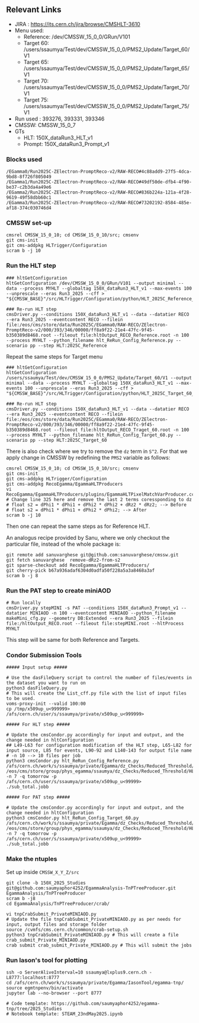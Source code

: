 
## Relevant Links
- JIRA : https://its.cern.ch/jira/browse/CMSHLT-3610
- Menu used: 
	- Reference: /dev/CMSSW_15_0_0/GRun/V101
	- Target 60: /users/ssaumya/Test/dev/CMSSW_15_0_0/PMS2_Update/Target_60/V1
	- Target 65: /users/ssaumya/Test/dev/CMSSW_15_0_0/PMS2_Update/Target_65/V1
	- Target 70: /users/ssaumya/Test/dev/CMSSW_15_0_0/PMS2_Update/Target_70/V1
	- Target 75: /users/ssaumya/Test/dev/CMSSW_15_0_0/PMS2_Update/Target_75/V1
- Run used : 393276, 393331, 393346
- CMSSW: CMSSW_15_0_7
- GTs
	- HLT: 150X_dataRun3_HLT_v1
	- Prompt: 150X_dataRun3_Prompt_v1

### Blocks used
```
/EGamma0/Run2025C-ZElectron-PromptReco-v2/RAW-RECO#4c88add9-27f5-4dca-9bd8-8f726f805049
/EGamma1/Run2025C-ZElectron-PromptReco-v2/RAW-RECO#49df50de-dfb4-4f90-be37-c2b3da4a49e6
/EGamma2/Run2025C-ZElectron-PromptReco-v2/RAW-RECO#836b224a-121a-4f28-9619-49f58dbb60c1
/EGamma3/Run2025C-ZElectron-PromptReco-v2/RAW-RECO#73202192-8584-485e-af18-374c030746d4
```

### CMSSW set-up
```
cmsrel CMSSW_15_0_10; cd CMSSW_15_0_10/src; cmsenv
git cms-init
git cms-addpkg HLTrigger/Configuration
scram b -j 10
```

### Run the HLT step
```
### hltGetConfiguration
hltGetConfiguration /dev/CMSSW_15_0_0/GRun/V101 --output minimal --data --process MYHLT --globaltag 150X_dataRun3_HLT_v1 --max-events 100 --unprescale --eras Run3_2025 --cff > "${CMSSW_BASE}"/src/HLTrigger/Configuration/python/HLT_2025C_Reference_cff.py

### Re-run HLT step
cmsDriver.py --conditions 150X_dataRun3_HLT_v1 --data --datatier RECO --era Run3_2025 --eventcontent RECO --filein file:/eos/cms/store/data/Run2025C/EGamma0/RAW-RECO/ZElectron-PromptReco-v2/000/393/346/00000/ff8a9f22-21e4-47fc-9f45-b350389d8468.root --fileout file:hltOutput_RECO_Reference.root -n 100 --process MYHLT --python_filename hlt_ReRun_Config_Reference.py --scenario pp --step HLT:2025C_Reference
```

Repeat the same steps for Target menu

```
### hltGetConfiguration
hltGetConfiguration /users/ssaumya/Test/dev/CMSSW_15_0_0/PMS2_Update/Target_60/V1 --output minimal --data --process MYHLT --globaltag 150X_dataRun3_HLT_v1 --max-events 100 --unprescale --eras Run3_2025 --cff > "${CMSSW_BASE}"/src/HLTrigger/Configuration/python/HLT_2025C_Target_60_cff.py

### Re-run HLT step
cmsDriver.py --conditions 150X_dataRun3_HLT_v1 --data --datatier RECO --era Run3_2025 --eventcontent RECO --filein file:/eos/cms/store/data/Run2025C/EGamma0/RAW-RECO/ZElectron-PromptReco-v2/000/393/346/00000/ff8a9f22-21e4-47fc-9f45-b350389d8468.root --fileout file:hltOutput_RECO_Traget_60.root -n 100 --process MYHLT --python_filename hlt_ReRun_Config_Target_60.py --scenario pp --step HLT:2025C_Target_60
```

There is also check where we try to remove the `dz` term in `S^2`. For that we apply change in CMSSW by redefining the `PMS2` variable as follows: 

```
cmsrel CMSSW_15_0_10; cd CMSSW_15_0_10/src; cmsenv
git cms-init
git cms-addpkg HLTrigger/Configuration
git cms-addpkg RecoEgamma/EgammaHLTProducers
vi RecoEgamma/EgammaHLTProducers/plugins/EgammaHLTPixelMatchVarProducer.cc
# Change line 325 here and remove the last 2 terms coressponding to dz
# float s2 = dPhi1 * dPhi1 + dPhi2 * dPhi2 + dRz2 * dRz2; --> Before
# float s2 = dPhi1 * dPhi1 + dPhi2 * dPhi2; --> After
scram b -j 10
```

Then one can repeat the same steps as for Reference HLT.

An analogus recipe provided by Sanu, where we only checkout the particular file, instead of the whole package is:
```
git remote add sanuvarghese git@github.com:sanuvarghese/cmssw.git  
git fetch sanuvarghese  remove-dRz2-from-s2
git sparse-checkout add RecoEgamma/EgammaHLTProducers/
git cherry-pick b67a936adaf6304d0adfa50f228a5a3a8468a3af
scram b -j 8
``` 

### Run the PAT step to create miniAOD
```
# Run locally
cmsDriver.py stepMINI -s PAT --conditions 150X_dataRun3_Prompt_v1 --datatier MINIAOD -n 100 --eventcontent MINIAOD --python_filename makeMini_cfg.py --geometry DB:Extended --era Run3_2025 --filein file:/hltOutput_RECO.root --fileout file:stepMINI.root --hltProcess MYHLT
```

This step will be same for both Reference and Targets.
 
### Condor Submission Tools
```
##### Input setup #####

# Use the dasFileQuery script to control the number of files/events in the dataset you want to run on
python3 dasFileQuery.py
# This will create the List_cff.py file with the list of input files to be used.
voms-proxy-init --valid 100:00
cp /tmp/x509up_u<999999> /afs/cern.ch/user/s/ssaumya/private/x509up_u<999999>

##### For HLT step #####

# Update the cmsCondor.py accordingly for input and output, and the change needed in hltConfiguration
## L49-L63 for configuration modification of the HLT step, L65-L82 for input source, L85 for events, L90-92 and L140-143 for output file name
# -n 10 --> 10 files per job
python3 cmsCondor.py hlt_ReRun_Config_Reference.py /afs/cern.ch/work/s/ssaumya/private/Egamma/dz_Checks/Reduced_Threshold/CMSSW_15_0_10/src/ /eos/cms/store/group/phys_egamma/ssaumya/dz_Checks/Reduced_Threshold/HLTstep_RECO_RootFiles_Reference/ -n 7 -q tomorrow -p /afs/cern.ch/user/s/ssaumya/private/x509up_u<99999>
./sub_total.jobb

##### For PAT step #####

# Update the cmsCondor.py accordingly for input and output, and the change needed in hltConfiguration  
python3 cmsCondor.py hlt_ReRun_Config_Target_60.py /afs/cern.ch/work/s/ssaumya/private/Egamma/dz_Checks/Reduced_Threshold/CMSSW_15_0_10/src/ /eos/cms/store/group/phys_egamma/ssaumya/dz_Checks/Reduced_Threshold/HLTstep_RECO_RootFiles_Target_60/ -n 7 -q tomorrow -p /afs/cern.ch/user/s/ssaumya/private/x509up_u<99999>
./sub_total.jobb
```

### Make the ntuples
Set up inside `CMSSW_X_Y_Z/src`
```
git clone -b 150X_2025_Studies git@github.com:saumyaphor4252/EgammaAnalysis-TnPTreeProducer.git EgammaAnalysis/TnPTreeProducer
scram b -j8
cd EgammaAnalysis/TnPTreeProducer/crab/

vi tnpCrabSubmit_PrivateMINIAOD.py
# Update the file tnpCrabSubmit_PrivateMINIAOD.py as per needs for input, output files and storage folder
source /cvmfs/cms.cern.ch/common/crab-setup.sh
python3 tnpCrabSubmit_PrivateMINIAOD.py # This will create a file crab_submit_Private_MINIAOD.py
crab submit crab_submit_Private_MINIAOD.py # This will submit the jobs
```

### Run Iason's tool for plotting
```
ssh -o ServerAliveInterval=10 ssaumya@lxplus9.cern.ch -L8777:localhost:8777
cd /afs/cern.ch/work/s/ssaumya/private/Egamma/IasonTool/egamma-tnp/
source egmtnpenv/bin/activate
jupyter lab --no-browser --port 8777

# Code template: https://github.com/saumyaphor4252/egamma-tnp/tree/2025_Studies
# Notebook template: STEAM_23ndMay2025.ipynb
```
